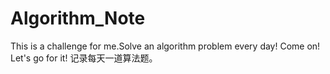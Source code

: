 # Algorithm_Note
This is a challenge for me.Solve an algorithm problem every day! Come on! Let's go for it!
记录每天一道算法题。
